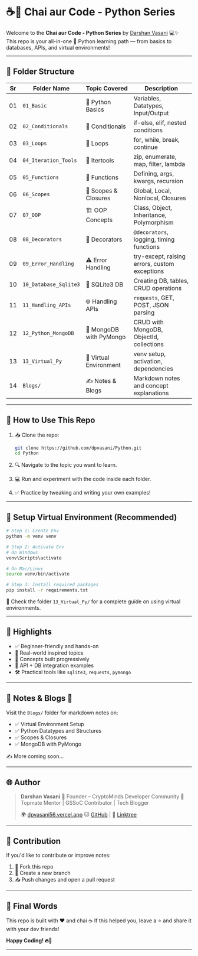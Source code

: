 # ☕🐍 Chai aur Code - Python Series

Welcome to the **Chai aur Code - Python Series** by [Darshan Vasani](https://dpvasani56.vercel.app) 💻✨  
This repo is your all-in-one 📘 Python learning path — from basics to databases, APIs, and virtual environments!

---

## 📂 Folder Structure

| Sr | Folder Name              | Topic Covered                  | Description                                     |
|----|--------------------------|--------------------------------|-------------------------------------------------|
| 01 | `01_Basic`               | 📌 Python Basics               | Variables, Datatypes, Input/Output              |
| 02 | `02_Conditionals`        | 🔁 Conditionals                | if-else, elif, nested conditions                |
| 03 | `03_Loops`               | 🔄 Loops                       | for, while, break, continue                     |
| 04 | `04_Iteration_Tools`     | 🧰 Itertools                   | zip, enumerate, map, filter, lambda             |
| 05 | `05_Functions`           | 🧠 Functions                   | Defining, args, kwargs, recursion               |
| 06 | `06_Scopes`              | 🔐 Scopes & Closures           | Global, Local, Nonlocal, Closures               |
| 07 | `07_OOP`                 | 🏗️ OOP Concepts                | Class, Object, Inheritance, Polymorphism        |
| 08 | `08_Decorators`          | 🎁 Decorators                  | `@decorators`, logging, timing functions        |
| 09 | `09_Error_Handling`      | ⚠️ Error Handling              | try-except, raising errors, custom exceptions   |
| 10 | `10_Database_Sqlite3`    | 💾 SQLite3 DB                  | Creating DB, tables, CRUD operations            |
| 11 | `11_Handling_APIs`       | 🌐 Handling APIs               | `requests`, GET, POST, JSON parsing             |
| 12 | `12_Python_MongoDB`      | 🍃 MongoDB with PyMongo        | CRUD with MongoDB, ObjectId, collections        |
| 13 | `13_Virtual_Py`          | 🧪 Virtual Environment         | venv setup, activation, dependencies            |
| 14 | `Blogs/`                 | ✍️ Notes & Blogs               | Markdown notes and concept explanations         |
---

## 🧠 How to Use This Repo

1. 📥 Clone the repo:

   ```bash
   git clone https://github.com/dpvasani/Python.git
   cd Python
    ```

2. 🔍 Navigate to the topic you want to learn.

3. 💻 Run and experiment with the code inside each folder.

4. ✅ Practice by tweaking and writing your own examples!

---

## 🧪 Setup Virtual Environment (Recommended)

```bash
# Step 1: Create Env
python -m venv venv

# Step 2: Activate Env
# On Windows
venv\Scripts\activate

# On Mac/Linux
source venv/bin/activate

# Step 3: Install required packages
pip install -r requirements.txt
```

📝 Check the folder `13_Virtual_Py/` for a complete guide on using virtual environments.

---

## 📘 Highlights

* ✅ Beginner-friendly and hands-on
* 🚀 Real-world inspired topics
* 🧱 Concepts built progressively
* 🔗 API + DB integration examples
* 🛠️ Practical tools like `sqlite3`, `requests`, `pymongo`

---

## 🧾 Notes & Blogs 📒

Visit the `Blogs/` folder for markdown notes on:

* ✅ Virtual Environment Setup
* ✅ Python Datatypes and Structures
* ✅ Scopes & Closures
* ✅ MongoDB with PyMongo

✍️ More coming soon...

---

## 🌐 Author

> **Darshan Vasani**
> 🚀 Founder – CryptoMinds Developer Community
> 🎯 Topmate Mentor | GSSoC Contributor | Tech Blogger
>
> 🌍 [dpvasani56.vercel.app](https://dpvasani56.vercel.app)
> 🐱 [GitHub](https://github.com/dpvasani) | 🔗 [Linktree](https://linktr.ee/dpvasani56)

---

## 🙌 Contribution

If you'd like to contribute or improve notes:

1. 🍴 Fork this repo
2. 🌿 Create a new branch
3. 📥 Push changes and open a pull request

---

## 🏁 Final Words

This repo is built with ❤️ and chai ☕
If this helped you, leave a ⭐ and share it with your dev friends!

**Happy Coding! 🔥🐍**



---

